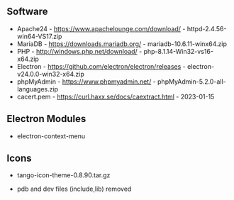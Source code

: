 Software
---

- Apache24 - https://www.apachelounge.com/download/ - httpd-2.4.56-win64-VS17.zip
- MariaDB - https://downloads.mariadb.org/ - mariadb-10.6.11-winx64.zip
- PHP - http://windows.php.net/download/ - php-8.1.14-Win32-vs16-x64.zip
- Electron - https://github.com/electron/electron/releases - electron-v24.0.0-win32-x64.zip
- phpMyAdmin - https://www.phpmyadmin.net/ - phpMyAdmin-5.2.0-all-languages.zip
- cacert.pem - https://curl.haxx.se/docs/caextract.html - 2023-01-15

Electron Modules
---
- electron-context-menu

Icons
---
- tango-icon-theme-0.8.90.tar.gz

* pdb and dev files (include,lib) removed

